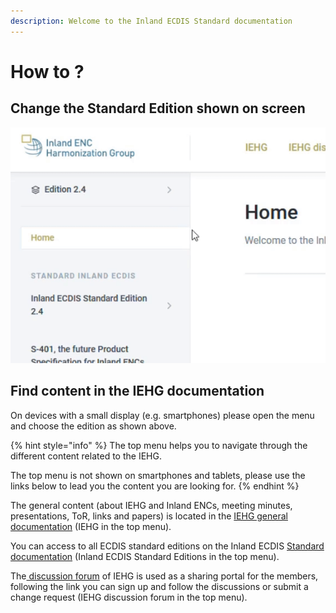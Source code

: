 ```yaml
---
description: Welcome to the Inland ECDIS Standard documentation
---
```


# How to ?

## Change the Standard Edition shown on screen

![](.gitbook/assets/editions-crop-to-gif.gif)

## Find content in the IEHG documentation

On devices with a small display \(e.g. smartphones\) please open the menu and choose the edition as shown above.

{% hint style="info" %}
The top menu helps you to navigate through the different content related to the IEHG.

The top menu is not shown on smartphones and tablets, please use the links below to lead you the content you are looking for.
{% endhint %}

The general content \(about IEHG and Inland ENCs, meeting minutes, presentations, ToR, links and papers\) is located in the [IEHG general documentation](https://ienc.gitbook.io/ienc/) \(IEHG in the top menu\).

You can access to all ECDIS standard editions on the Inland ECDIS [Standard documentation](https://ienc.gitbook.io/ienc-editions/) \(Inland ECDIS Standard Editions in the top menu\).

The[ discussion forum](https://partners.usace.army.mil/sites/LRL/IHG/default.aspx) of IEHG is used as a sharing portal for the members, following the link you can sign up and follow the discussions or submit a change request \(IEHG discussion forum in the top menu\).

